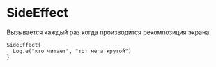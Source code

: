 # SideEffect

Вызывается каждый раз когда производится рекомпозиция экрана

```kotlun
SideEffect{
  Log.e("кто читает", "тот мега крутой")
}
```